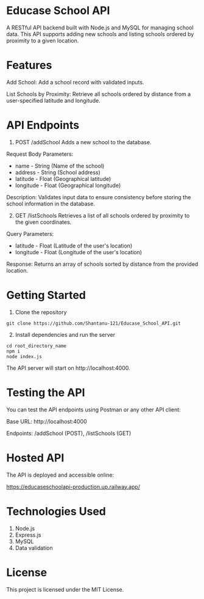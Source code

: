 # Educase School API
A RESTful API backend built with Node.js and MySQL for managing school data. This API supports adding new schools and listing schools ordered by proximity to a given location.

# Features
Add School: Add a school record with validated inputs.

List Schools by Proximity: Retrieve all schools ordered by distance from a user-specified latitude and longitude.

# API Endpoints
1. POST /addSchool
Adds a new school to the database.

Request Body Parameters:
* name	- String	(Name of the school)
* address - String	(School address)
* latitude	- Float	(Geographical latitude)
* longitude - Float	(Geographical longitude)

Description:
Validates input data to ensure consistency before storing the school information in the database.

2. GET /listSchools
Retrieves a list of all schools ordered by proximity to the given coordinates.

Query Parameters:
* latitude	- Float	(Latitude of the user's location)
* longitude - Float	(Longitude of the user's location)

Response:
Returns an array of schools sorted by distance from the provided location.

# Getting Started

1. Clone the repository
   
```console
git clone https://github.com/Shantanu-121/Educase_School_API.git
```

2. Install dependencies and run the server

```console
cd root_directory_name
npm i
node index.js
```
The API server will start on http://localhost:4000.

# Testing the API
You can test the API endpoints using Postman or any other API client:

Base URL: http://localhost:4000

Endpoints: /addSchool (POST), /listSchools (GET)

# Hosted API

The API is deployed and accessible online:

https://educaseschoolapi-production.up.railway.app/

# Technologies Used
1. Node.js
2. Express.js
3. MySQL
4. Data validation

# License
This project is licensed under the MIT License.
